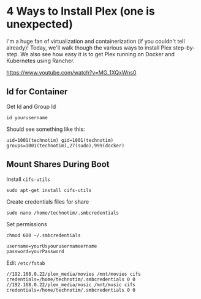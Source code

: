 # 4 Ways to Install Plex (one is unexpected)

I'm a huge fan of virtualization and containerization (if you couldn't tell already)!  Today, we'll walk though the various ways to install Plex step-by-step.  We also see how easy it is to get Plex running on Docker and Kubernetes using Rancher.

https://www.youtube.com/watch?v=MG_1XQxWns0


## Id for Container

Get Id and Group Id

`id yourusername`

Should see something like this:

`uid=1001(technotim) gid=1001(technotim) groups=1001(technotim),27(sudo),999(docker)`


## Mount Shares During Boot

Install `cifs-utils`

`sudo apt-get install cifs-utils`

Create credentials files for share

`sudo nano /home/technotim/.smbcredentials`


Set permissions

`chmod 600 ~/.smbcredentials`


```
username=yourUsyourusernameername  
password=yourPassword
```

Edit `/etc/fstab`

```
//192.168.0.22/plex_media/movies /mnt/movies cifs credentials=/home/technotim/.smbcredentials 0 0
//192.168.0.22/plex_media/music /mnt/music cifs credentials=/home/technotim/.smbcredentials 0 0
```
